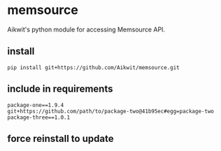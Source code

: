 # memsource
Aikwit's python module for accessing Memsource API.

## install
```
pip install git+https://github.com/Aikwit/memsource.git
```

## include in requirements

```
package-one==1.9.4
git+https://github.com/path/to/package-two@41b95ec#egg=package-two
package-three==1.0.1
```

## force reinstall to update
